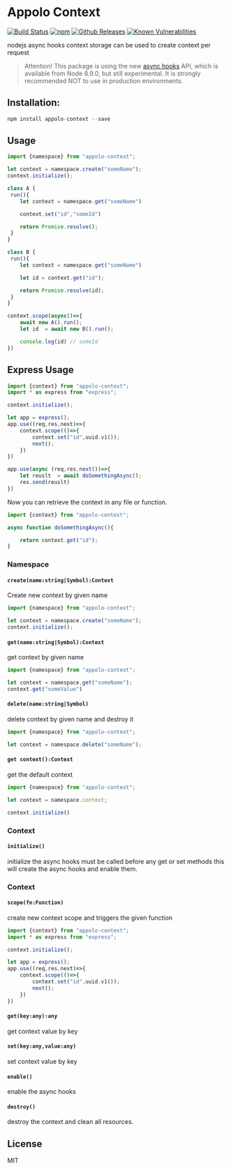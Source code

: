 # Appolo Context
[![Build Status](https://travis-ci.org/shmoop207/appolo-context.svg?branch=master)](https://travis-ci.org/shmoop207/appolo-context)
[![npm](http://img.shields.io/npm/v/appolo-context.svg?style=flat-square)](https://www.npmjs.org/package/appolo-context)
[![Github Releases](https://img.shields.io/npm/dm/appolo-context.svg?style=flat-square)](https://github.com/shmoop207/appolo-context)
[![Known Vulnerabilities](https://snyk.io/test/github/shmoop207/appolo-context/badge.svg)](https://snyk.io/test/github/shmoop207/appolo-context)

nodejs async hooks context storage
can be used to create context per request

> Attention! This package is using the new [async hooks](https://nodejs.org/api/async_hooks.html) API, which is available from Node 8.9.0, but still experimental. It is strongly recommended NOT to use in production environments.


## Installation:

```javascript
npm install appolo-context --save
```

## Usage
```javascript
import {namespace} from "appolo-context";

let context = namespace.create("someName");
context.initialize();

class A {
 run(){
    let context = namespace.get("someName")

    context.set("id","someId")

    return Promise.resolve();
 }
}

class B {
 run(){
    let context = namespace.get("someName")

    let id = context.get("id");

    return Promise.resolve(id);
 }
}

context.scope(async()=>{
    await new A().run();
    let id  = await new B().run();

    console.log(id) // someId
})


```

## Express Usage
```javascript
import {context} from "appolo-context";
import * as express from "express";

context.initialize();

let app = express();
app.use((req,res,next)=>{
    context.scope(()=>{
        context.set("id",uuid.v1());
        next();
    })
})

app.use(async (req,res,next())=>{
    let reuslt  = await doSomethingAsync();
    res.send(reuslt)
})
```
Now you can retrieve the context in any file or function.
```javascript
import {context} from "appolo-context";

async function doSomethingAsync(){

    return context.get("id");
}

```

### Namespace

#### `create(name:string|Symbol):Context`
Create new context by given name
```javascript
import {namespace} from "appolo-context";

let context = namespace.create("someName");
context.initialize();
```

#### `get(name:string|Symbol):Context`
get context by given name
```javascript
import {namespace} from "appolo-context";

let context = namespace.get("someName");
context.get("someValue")
```

#### `delete(name:string|Symbol)`
delete context by given name and destroy it
```javascript
import {namespace} from "appolo-context";

let context = namespace.delete("someName");
```

#### `get context():Context`
get the default context
```javascript
import {namespace} from "appolo-context";

let context = namespace.context;

context.initialize()
```

### Context
#### `initialize()`
initialize the async hooks must be called before any get or set methods
this will create the async hooks and enable them.

### Context
#### `scope(fn:Function)`
create new context scope and triggers the given function
```javascript
import {context} from "appolo-context";
import * as express from "express";

context.initialize();

let app = express();
app.use((req,res,next)=>{
    context.scope(()=>{
        context.set("id",uuid.v1());
        next();
    })
})
```

#### `get(key:any):any`
get context value by key

#### `set(key:any,value:any)`
set context value by key

#### `enable()`
enable the async hooks

#### `destroy()`
destroy the context and clean all resources.
## License
MIT